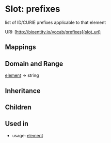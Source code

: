 # Slot: prefixes


list of ID/CURIE prefixes applicable to that element

URI: [http://bioentity.io/vocab/prefixes](slot_uri)
## Mappings

## Domain and Range

[element](Element.md) -> string
## Inheritance

## Children

## Used in

 *  usage: [element](Element.md)
